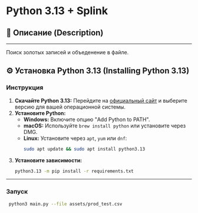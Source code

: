 # Python 3.13 + Splink

## 📜 Описание (Description)
---

Поиск золотых записей и объеденение в файле.

## ⚙️ Установка Python 3.13 (Installing Python 3.13)

### Инструкция
1. **Скачайте Python 3.13:** Перейдите на [официальный сайт](https://www.python.org/downloads/release/python-3130/) и выберите версию для вашей операционной системы.
2. **Установите Python:**
   - **Windows:** Включите опцию "Add Python to PATH".
   - **macOS:** Используйте `brew install python` или установите через DMG.
   - **Linux:** Установите через `apt`, `yum` или `dnf`:
     ```bash
     sudo apt update && sudo apt install python3.13
     ```
3. **Установите зависимости:**
   ```bash
   python3.13 -m pip install -r requirements.txt
   ```

---

### Запуск

```bash
 python3 main.py --file assets/prod_test.csv
```
